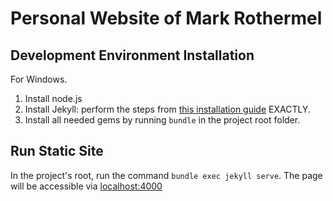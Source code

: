 # Personal Website of Mark Rothermel

## Development Environment Installation
For Windows.
1. Install node.js
2. Install Jekyll: perform the steps from [this installation guide](https://jekyllrb.com/docs/installation/windows/) EXACTLY.
3. Install all needed gems by running `bundle` in the project root folder.

## Run Static Site
In the project's root, run the command `bundle exec jekyll serve`. The page will be accessible via [localhost:4000](localhost:4000)
